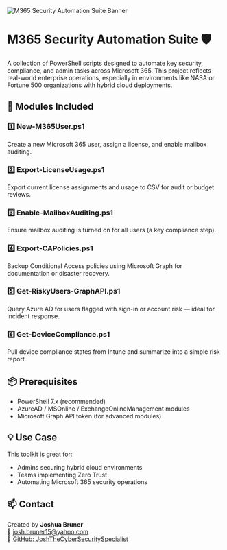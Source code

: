 ![M365 Security Automation Suite Banner](./assets/ChatGPT%20Image%20Apr%2010,%202025,%2012_17_52%20AM.png)


# M365 Security Automation Suite 🛡️

A collection of PowerShell scripts designed to automate key security, compliance, and admin tasks across Microsoft 365. This project reflects real-world enterprise operations, especially in environments like NASA or Fortune 500 organizations with hybrid cloud deployments.

## 🔧 Modules Included

### 1️⃣ New-M365User.ps1
Create a new Microsoft 365 user, assign a license, and enable mailbox auditing.

### 2️⃣ Export-LicenseUsage.ps1
Export current license assignments and usage to CSV for audit or budget reviews.

### 3️⃣ Enable-MailboxAuditing.ps1
Ensure mailbox auditing is turned on for all users (a key compliance step).

### 4️⃣ Export-CAPolicies.ps1
Backup Conditional Access policies using Microsoft Graph for documentation or disaster recovery.

### 5️⃣ Get-RiskyUsers-GraphAPI.ps1
Query Azure AD for users flagged with sign-in or account risk — ideal for incident response.

### 6️⃣ Get-DeviceCompliance.ps1
Pull device compliance states from Intune and summarize into a simple risk report.

## 📦 Prerequisites

- PowerShell 7.x (recommended)
- AzureAD / MSOnline / ExchangeOnlineManagement modules
- Microsoft Graph API token (for advanced modules)

## 💡 Use Case

This toolkit is great for:
- Admins securing hybrid cloud environments
- Teams implementing Zero Trust
- Automating Microsoft 365 security operations

## 📫 Contact

Created by **Joshua Bruner**  
📧 josh.bruner15@yahoo.com  
🔗 [GitHub: JoshTheCyberSecuritySpecialist](https://github.com/JoshTheCyberSecuritySpecialist)
